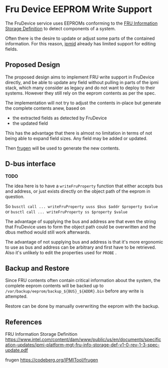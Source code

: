 # Fru Device EEPROM Write Support

The FruDevice service uses EEPROMs conforming to the
[FRU Information Storage Definition](https://www.intel.com/content/dam/www/public/us/en/documents/specification-updates/ipmi-platform-mgt-fru-info-storage-def-v1-0-rev-1-3-spec-update.pdf)
to detect components of a system.

Often there is the desire to update or adjust some parts of the contained
information. For this reason,
[ipmid](https://github.com/openbmc/phosphor-host-ipmid/) already has limited
support for editing fields.

## Proposed Design

The proposed design aims to implement FRU write support in FruDevice directly,
and be able to update any field without pulling in parts of the ipmi stack,
which many consider as legacy and do not want to deploy to their systems.
However they still rely on the eeprom contents as per the spec.

The implementation will not try to adjust the contents in-place but generate the
complete contents anew, based on

- the extracted fields as detected by FruDevice
- the updated field

This has the advantage that there is almost no limitation in terms of not being
able to expand field sizes. Any field may be added or updated.

Then [frugen](https://codeberg.org/IPMITool/frugen) will be used to generate the
new contents.

## D-bus interface

**TODO**

The idea here is to have a `writeFruProperty` function that either accepts bus
and address, or just exists directly on the object path of the eeprom in
question.

So `busctl call ... writeFruProperty uuss $bus $addr $property $value` or
`busctl call ... writeFruProperty ss $property $value`

The advantage of supplying the bus and address are that even the string that
FruDevice uses to form the object path could be overwritten and the dbus method
would still work afterwards.

The advantage of not supplying bus and address is that it's more ergonomic to
use as bus and address can be arbitrary and first have to be retrieved. Also
it's unlikely to edit the properties used for `PROBE` .

## Backup and Restore

Since FRU contents often contain critical information about the system, the
complete eeprom contents will be backed up to
`/var/backup/eeprom/backup_${BUS}_${ADDR}.bin` before any write is attempted.

Restore can be done by manually overwriting the eeprom with the backup.

## References

FRU Information Storage Definition
https://www.intel.com/content/dam/www/public/us/en/documents/specification-updates/ipmi-platform-mgt-fru-info-storage-def-v1-0-rev-1-3-spec-update.pdf

frugen https://codeberg.org/IPMITool/frugen
